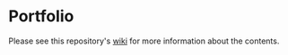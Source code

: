 # Portfolio
Please see this repository's [wiki](https://github.com/tannerjevans/portfolio/wiki) for more information about the contents.
